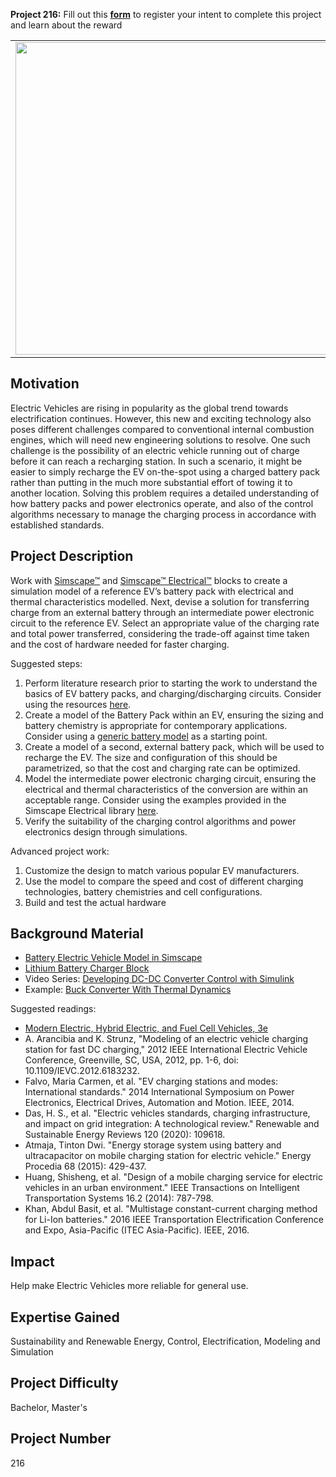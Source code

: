 **Project 216:** Fill out this <strong>[form](https://forms.office.com/Pages/ResponsePage.aspx?id=ETrdmUhDaESb3eUHKx3B5lOTzSa_A6lPqq2LJKzvpM5UMTBZRkc4UTRETjFERVRDWllQRE40OUFSQS4u)</strong> to  register your intent to complete this project and learn about the reward

<table>
<td><img src="https://gist.githubusercontent.com/robertogl/e0115dc303472a9cfd52bbbc8edb7665/raw/Picture1.jpg"  width=500 /></td>
<td><p><h1></h1></p>
<p>Design a portable charger for Electric Vehicles</p>
</table>

## Motivation

Electric Vehicles are rising in popularity as the global trend towards electrification continues. However, this new and exciting technology also poses different challenges compared to conventional internal combustion engines, which will need new engineering solutions to resolve. 
One such challenge is the possibility of an electric vehicle running out of charge before it can reach a recharging station. In such a scenario, it might be easier to simply recharge the EV on-the-spot using a charged battery pack rather than putting in the much more substantial effort of towing it to another location. 
Solving this problem requires a detailed understanding of how battery packs and power electronics operate, and also of the control algorithms necessary to manage the charging process in accordance with established standards. 


## Project Description

Work with [Simscape™](https://in.mathworks.com/help/physmod/simscape/index.html) and [Simscape™ Electrical™](https://in.mathworks.com/help/physmod/sps/index.html) blocks to create a simulation model of a reference EV’s battery pack with electrical and thermal characteristics modelled. Next, devise a solution for transferring charge from an external battery through an intermediate power electronic circuit to the reference EV. Select an appropriate value of the charging rate and total power transferred, considering the trade-off against time taken and the cost of hardware needed for faster charging.

Suggested steps:
1.	Perform literature research prior to starting the work to understand the basics of EV battery packs, and charging/discharging circuits. Consider using the resources [here](https://mathworks.com/solutions/power-electronics-control/battery-models.html).
2.	Create a model of the Battery Pack within an EV, ensuring the sizing and battery chemistry is appropriate for contemporary applications. Consider using a [generic battery model]( https://in.mathworks.com/help/physmod/sps/powersys/ref/battery.html) as a starting point.
3.	Create a model of a second, external battery pack, which will be used to recharge the EV. The size and configuration of this should be parametrized, so that the cost and charging rate can be optimized.
4.	 Model the intermediate power electronic charging circuit, ensuring the electrical and thermal characteristics of the conversion are within an acceptable range. Consider using the examples provided in the Simscape Electrical library [here]( https://in.mathworks.com/help/physmod/sps/power-electronics.html). 
5.	Verify the suitability of the charging control algorithms and power electronics design through simulations.

Advanced project work:
1.	Customize the design to match various popular EV manufacturers.
2.	Use the model to compare the speed and cost of different charging technologies, battery chemistries and cell configurations.
3.	Build and test the actual hardware


## Background Material

-	[Battery Electric Vehicle Model in Simscape](https://in.mathworks.com/matlabcentral/fileexchange/82250-battery-electric-vehicle-model-in-simscape)
-	[Lithium Battery Charger Block](https://in.mathworks.com/matlabcentral/fileexchange/72570-lithium-battery-charger-block)
-	Video Series: [Developing DC-DC Converter Control with Simulink](https://in.mathworks.com/videos/series/developing-dc-dc-converter-control-with-simulink.html)
-	Example: [Buck Converter With Thermal Dynamics](https://in.mathworks.com/help/physmod/sps/ug/buck-converter-with-thermal-dynamics.html)

Suggested readings:
-	[Modern Electric, Hybrid Electric, and Fuel Cell Vehicles, 3e](https://in.mathworks.com/academia/books/modern-electric-hybrid-electric-and-fuel-cell-vehicles-ehsani.html)
-	A. Arancibia and K. Strunz, "Modeling of an electric vehicle charging station for fast DC charging," 2012 IEEE International Electric Vehicle Conference, Greenville, SC, USA, 2012, pp. 1-6, doi: 10.1109/IEVC.2012.6183232.
-	Falvo, Maria Carmen, et al. "EV charging stations and modes: International standards." 2014 International Symposium on Power Electronics, Electrical Drives, Automation and Motion. IEEE, 2014.
-	Das, H. S., et al. "Electric vehicles standards, charging infrastructure, and impact on grid integration: A technological review." Renewable and Sustainable Energy Reviews 120 (2020): 109618.
-	Atmaja, Tinton Dwi. "Energy storage system using battery and ultracapacitor on mobile charging station for electric vehicle." Energy Procedia 68 (2015): 429-437.
-	Huang, Shisheng, et al. "Design of a mobile charging service for electric vehicles in an urban environment." IEEE Transactions on Intelligent Transportation Systems 16.2 (2014): 787-798.
-	Khan, Abdul Basit, et al. "Multistage constant-current charging method for Li-Ion batteries." 2016 IEEE Transportation Electrification Conference and Expo, Asia-Pacific (ITEC Asia-Pacific). IEEE, 2016.


## Impact

Help make Electric Vehicles more reliable for general use.


## Expertise Gained 

Sustainability and Renewable Energy, Control, Electrification, Modeling and Simulation


## Project Difficulty

Bachelor, Master's


## Project Number

216